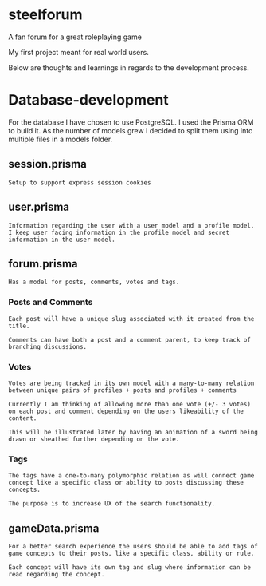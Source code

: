 # steelforum
A fan forum for a great roleplaying game

My first project meant for real world users.

Below are thoughts and learnings in regards to the development process.

# Database-development
For the database I have chosen to use PostgreSQL. I used the Prisma ORM to build it. As the number of models grew I decided to split them using into multiple files in a models folder.

## session.prisma
    Setup to support express session cookies

## user.prisma
    Information regarding the user with a user model and a profile model.
    I keep user facing information in the profile model and secret information in the user model.

## forum.prisma
    Has a model for posts, comments, votes and tags.

### Posts and Comments
    Each post will have a unique slug associated with it created from the title.

    Comments can have both a post and a comment parent, to keep track of branching discussions. 

### Votes
    Votes are being tracked in its own model with a many-to-many relation between unique pairs of profiles + posts and profiles + comments

    Currently I am thinking of allowing more than one vote (+/- 3 votes) on each post and comment depending on the users likeability of the content.

    This will be illustrated later by having an animation of a sword being drawn or sheathed further depending on the vote.

### Tags
    The tags have a one-to-many polymorphic relation as will connect game concept like a specific class or ability to posts discussing these concepts.

    The purpose is to increase UX of the search functionality.  
    
## gameData.prisma
    For a better search experience the users should be able to add tags of game concepts to their posts, like a specific class, ability or rule.
    
    Each concept will have its own tag and slug where information can be read regarding the concept.